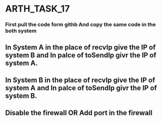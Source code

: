 # ARTH_TASK_17
### First pull the code form githb And copy the same code in the both system
##  In System A in the place of recvIp give the IP of system B and In palce of toSendIp givr the IP of system A.
##  In System B in the place of recvIp give the IP of system A and In palce of toSendIp givr the IP of system B.
## Disable the firewall OR Add port in the firewall
